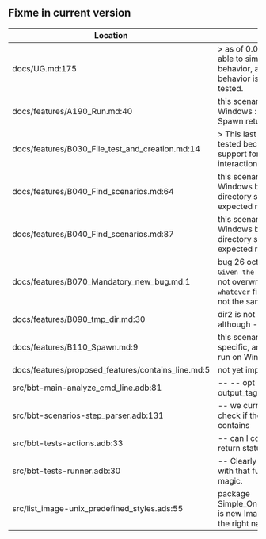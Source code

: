 Fixme in current version
------------------------

Location | Text
---------|-----
docs/UG.md:175|>  as of 0.0.6, bbt is not able to simulate interactive behavior, and so this behavior is only partially tested.  
docs/features/A190_Run.md:40| this scenario fail on Windows : on Windows, Spawn return Success 
docs/features/B030_File_test_and_creation.md:14|> This last case is not yet tested because bbt doesn't support for now prompt interaction. ()  
docs/features/B040_Find_scenarios.md:64| this scenario fail on Windows because of the directory separator in the expected result.  
docs/features/B040_Find_scenarios.md:87| this scenario fail on Windows because of the directory separator in the expected result.  
docs/features/B070_Mandatory_new_bug.md:1| bug 26 oct 2024 : the `Given the file whatever` is not overwriting an existing `whatever` file, even if it has not the same content.
docs/features/B090_tmp_dir.md:30| dir2 is not removed although --cleanup
docs/features/B110_Spawn.md:9| this scenario is Unix specific, and should not be run on Windows.  
docs/features/proposed_features/contains_line.md:5| not yet implemented.
src/bbt-main-analyze_cmd_line.adb:81|         --     --  opt -ot / --output_tag not yet coded
src/bbt-scenarios-step_parser.adb:131|                                                                                                   --  we currently do not check if the existing file contains
src/bbt-tests-actions.adb:33|   --  can I compare the return status of spawn with
src/bbt-tests-runner.adb:30|   --  Clearly not confortable with that function, it's magic.
src/list_image-unix_predefined_styles.ads:55|   package Simple_One_Per_Line_Style is new Image_Style --  not the right name at all
